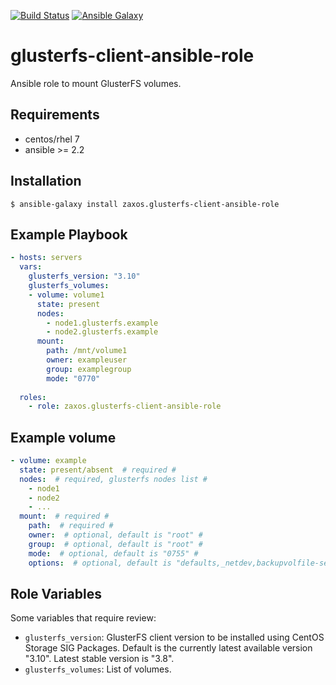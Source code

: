 [![Build Status](https://travis-ci.org/zaxos/glusterfs-client-ansible-role.svg?branch=master)](https://travis-ci.org/zaxos/glusterfs-client-ansible-role)
[![Ansible Galaxy](https://img.shields.io/badge/galaxy-_zaxos.glusterfs--client--ansible--role-blue.svg)](https://galaxy.ansible.com/zaxos/glusterfs-client-ansible-role/)

glusterfs-client-ansible-role
=============================

Ansible role to mount GlusterFS volumes.

Requirements
------------
* centos/rhel 7
* ansible >= 2.2

Installation
------------
```
$ ansible-galaxy install zaxos.glusterfs-client-ansible-role
```

Example Playbook
----------------
```yaml
- hosts: servers
  vars:
    glusterfs_version: "3.10"
    glusterfs_volumes:
    - volume: volume1
      state: present
      nodes:
        - node1.glusterfs.example
        - node2.glusterfs.example
      mount:
        path: /mnt/volume1
        owner: exampleuser
        group: examplegroup
        mode: "0770"
            
  roles:
    - role: zaxos.glusterfs-client-ansible-role
```

Example volume
--------------
```yaml
- volume: example
  state: present/absent  # required #
  nodes:  # required, glusterfs nodes list #
    - node1
    - node2
    - ...
  mount:  # required #
    path:  # required #
    owner:  # optional, default is "root" #
    group:  # optional, default is "root" #
    mode:  # optional, default is "0755" #
    options:  # optional, default is "defaults,_netdev,backupvolfile-server=..." #
```

Role Variables
--------------
Some variables that require review:
- `glusterfs_version`: GlusterFS client version to be installed using CentOS Storage SIG Packages. Default is the currently latest available version "3.10". Latest stable version is "3.8".
- `glusterfs_volumes`: List of volumes.
